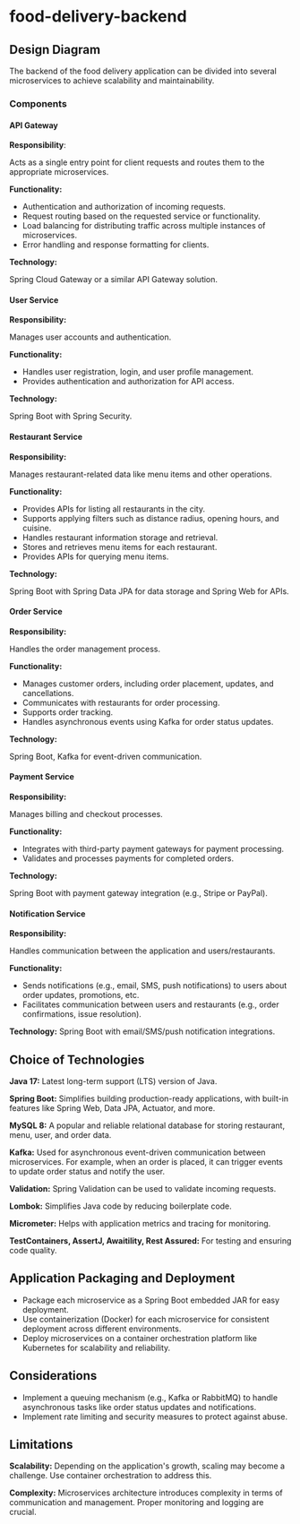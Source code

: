 # food-delivery-backend

## Design Diagram

The backend of the food delivery application can be divided into several microservices to achieve scalability and maintainability.


### Components


#### API Gateway
   
**Responsibility**: 
   
Acts as a single entry point for client requests and routes them to the appropriate microservices.
   
**Functionality:**

  - Authentication and authorization of incoming requests.
  - Request routing based on the requested service or functionality.
  - Load balancing for distributing traffic across multiple instances of microservices.
  - Error handling and response formatting for clients.

**Technology:** 

Spring Cloud Gateway or a similar API Gateway solution.


#### User Service

**Responsibility:**

Manages user accounts and authentication.

**Functionality:**

- Handles user registration, login, and user profile management.
- Provides authentication and authorization for API access.

**Technology:**

Spring Boot with Spring Security.


#### Restaurant Service

**Responsibility:** 

Manages restaurant-related data like menu items and other operations.
   
**Functionality:**

   - Provides APIs for listing all restaurants in the city.
   - Supports applying filters such as distance radius, opening hours, and cuisine.
   - Handles restaurant information storage and retrieval.
   - Stores and retrieves menu items for each restaurant.
   - Provides APIs for querying menu items.

**Technology:** 

Spring Boot with Spring Data JPA for data storage and Spring Web for APIs.


#### Order Service

**Responsibility:** 
   
Handles the order management process.
   
**Functionality:**

   - Manages customer orders, including order placement, updates, and cancellations.
   - Communicates with restaurants for order processing.
   - Supports order tracking.
   - Handles asynchronous events using Kafka for order status updates.

**Technology:** 

Spring Boot, Kafka for event-driven communication.


#### Payment Service

**Responsibility:** 
   
Manages billing and checkout processes.

**Functionality:**
   - Integrates with third-party payment gateways for payment processing.
   - Validates and processes payments for completed orders.
   
**Technology:** 

Spring Boot with payment gateway integration (e.g., Stripe or PayPal).


#### Notification Service

   **Responsibility:** 
   
Handles communication between the application and users/restaurants.
  
   **Functionality:**

   - Sends notifications (e.g., email, SMS, push notifications) to users about order updates, promotions, etc.
   - Facilitates communication between users and restaurants (e.g., order confirmations, issue resolution).
   
**Technology:** Spring Boot with email/SMS/push notification integrations.


## Choice of Technologies

**Java 17:** Latest long-term support (LTS) version of Java.

**Spring Boot:** Simplifies building production-ready applications, with built-in features like Spring Web, Data JPA, Actuator, and more.

**MySQL 8:** A popular and reliable relational database for storing restaurant, menu, user, and order data.

**Kafka:** Used for asynchronous event-driven communication between microservices. For example, when an order is placed, it can trigger events to update order status and notify the user.

**Validation:** Spring Validation can be used to validate incoming requests.

**Lombok:** Simplifies Java code by reducing boilerplate code.

**Micrometer:** Helps with application metrics and tracing for monitoring.

**TestContainers, AssertJ, Awaitility, Rest Assured:** For testing and ensuring code quality.


## Application Packaging and Deployment
   
- Package each microservice as a Spring Boot embedded JAR for easy deployment.
- Use containerization (Docker) for each microservice for consistent deployment across different environments.
- Deploy microservices on a container orchestration platform like Kubernetes for scalability and reliability. 


## Considerations

- Implement a queuing mechanism (e.g., Kafka or RabbitMQ) to handle asynchronous tasks like order status updates and notifications.
- Implement rate limiting and security measures to protect against abuse.

## Limitations
   
**Scalability:** Depending on the application's growth, scaling may become a challenge. Use container orchestration to address this.
   
**Complexity:** Microservices architecture introduces complexity in terms of communication and management. Proper monitoring and logging are crucial.
